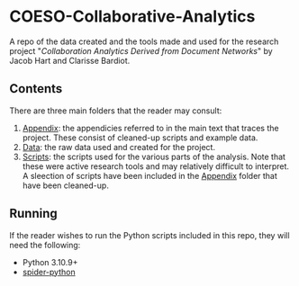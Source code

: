 # COESO-Collaborative-Analytics

A repo of the data created and the tools made and used for the research project "_Collaboration Analytics Derived from Document Networks_" by Jacob Hart and Clarisse Bardiot.

## Contents

There are three main folders that the reader may consult:

1. [Appendix](/Appendix/): the appendicies referred to in the main text that traces the project. These consist of cleaned-up scripts and example data.
2. [Data](/Data/): the raw data used and created for the project.
3. [Scripts](/Scripts/): the scripts used for the various parts of the analysis. Note that these were active research tools and may relatively difficult to interpret. A sleection of scripts have been included in the [Appendix](/Appendix/) folder that have been cleaned-up.

## Running

If the reader wishes to run the Python scripts included in this repo, they will need the following:

- Python 3.10.9+
- [spider-python](/)
